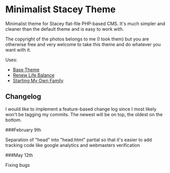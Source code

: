 Minimalist Stacey Theme
=======================

Minimalist theme for Stacey flat-file PHP-based CMS. It's much simpler and cleaner than the default theme and is easy to work with. 

The copyright of the photos belongs to me (I took them) but you are otherwise free and very welcome to take this theme and do whatever you want with it. 

Uses:

* [Base Theme](http://antjan.us/labs/minimalist-stacey-theme/)
* [Renew Life Balance](http://renewlifebalance.com)
* [Starting My Own Family](http://startingmyownfamily.com)

## Changelog

I would like to implement a feature-based change log since I most likely won't be tagging my commits. The newest will be on top, the oldest on the bottom.

###February 9th 

Separation of  "head" into "head.html" partial so that it's easier to add tracking code like google analytics and webmasters verification

###May 12th

Fixing bugs
